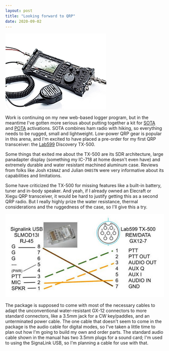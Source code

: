 ```yaml
---
layout: post
title: "Looking forward to QRP"
date: 2020-09-02
---
```


![Lab599 Discovery TX-500 radio](/assets/tx-500-wet.jpg)

Work is continuing on my new web-based logger program, but in the meantime I've gotten more serious
about putting together a kit for [SOTA](https://www.sota.org.uk/) and [POTA](https://pota.us/)
activations. SOTA combines ham radio with hiking, so everything needs to be rugged, small and
lightweight. Low-power QRP gear is popular in this arena, and I'm excited to have placed a pre-order
for my first QRP transceiver: the [Lab599](https://lab599.com/) Discovery TX-500.

Some things that exited me about the TX-500 are its SDR architecture, large panadapter display
(something my IC-718 at home doesn't even have) and extremely durable and water resistant machined
aluminum case. Reviews from folks like Josh `KI6NAZ` and Julian `OH8STN` were very informative about
its capabilities and limitations.

Some have criticized the TX-500 for missing features like a built-in battery, tuner and in-body
speaker. And yeah, if I already owned an Elecraft or Xiegu QRP transceiver, it would be hard to
justify getting this as a second QRP radio. But I really highly prize the water resistance, thermal
considerations and the ruggedness of the case, so I'll give this a try.

![Wiring diagram for SignaLink to TX-500](/assets/tx-500-to-signalink-wiring.jpg)

The package is supposed to come with most of the necessary cables to adapt the unconventional
water-resistant GX-12 connectors to more standard connectors, like a 3.5mm jack for a CW
key/paddles, and an unterminated power cable. The one cable that doesn't seem to come in the package
is the audio cable for digital modes, so I've taken a little time to plan out how I'm going to build
my own and order parts. The standard audio cable shown in the manual has two 3.5mm plugs for a sound
card; I'm used to using the SignaLink USB, so I'm planning a cable for use with that.

